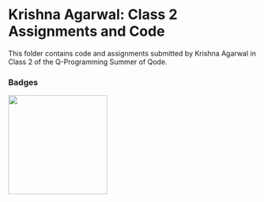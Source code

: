 # Krishna Agarwal: Class 2 Assignments and Code
This folder contains code and assignments submitted by Krishna Agarwal in Class 2 of the Q-Programming Summer of Qode.
### Badges
<img src="/badges/attendance.png" width="200px" height="200px">